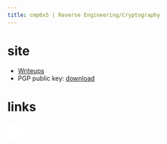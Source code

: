 ```yaml
---
title: cmp0x5 | Reverse Engineering/Cryptography
---
```


# site
- [Writeups](/blog/index.md)
- PGP public key: [download](./assets/cmp0x5.asc)

# links
<a href="https://github.com/cmp0x5" target="_blank" rel="noopener noreferrer">
    <img src="./assets/images/github-mark-white.svg" alt="GitHub" style="width: 35px; height: 35px;">
</a>
